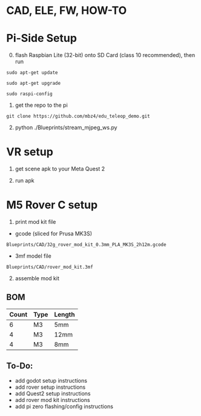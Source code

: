 # CAD, ELE, FW, HOW-TO

# Pi-Side Setup

0. flash Raspbian Lite (32-bit) onto SD Card (class 10 recommended), then run

`sudo apt-get update`

`sudo apt-get upgrade`

`sudo raspi-config`

1. get the repo to the pi

`git clone https://github.com/mbz4/edu_teleop_demo.git`

2. python ./Blueprints/stream_mjpeg_ws.py

# VR setup

1. get scene apk to your Meta Quest 2

2. run apk

# M5 Rover C setup

1. print mod kit file 

- gcode (sliced for Prusa MK3S)

`Blueprints/CAD/32g_rover_mod_kit_0.3mm_PLA_MK3S_2h12m.gcode` 

- 3mf model file

`Blueprints/CAD/rover_mod_kit.3mf`

2. assemble mod kit

## BOM

| Count | Type | Length |
|-------|------|--------|
| 6     | M3   | 5mm    |
| 4     | M3   | 12mm   |
| 4     | M3   | 8mm    |

## To-Do:

- add godot setup instructions
- add rover setup instructions
- add Quest2 setup instructions
- add rover mod kit instructions
- add pi zero flashing/config instructions